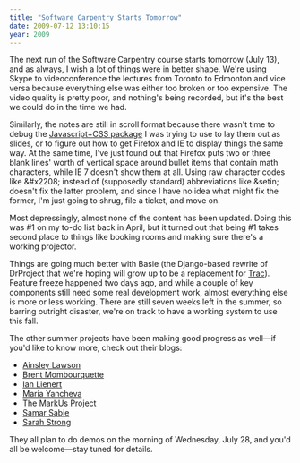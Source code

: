 ```yaml
---
title: "Software Carpentry Starts Tomorrow"
date: 2009-07-12 13:10:15
year: 2009
---
```

The next run of the Software Carpentry course starts tomorrow (July 13), and as always, I wish a lot of things were in better shape. We're using Skype to videoconference the lectures from Toronto to Edmonton and vice versa because everything else was either too broken or too expensive. The video quality is pretty poor, and nothing's being recorded, but it's the best we could do in the time we had.

Similarly, the notes are still in scroll format because there wasn't time to debug the <a href="http://meyerweb.com/eric/tools/s5/">Javascript+CSS package</a> I was trying to use to lay them out as slides, or to figure out how to get Firefox and IE to display things the same way. At the same time, I've just found out that Firefox puts two or three blank lines' worth of vertical space around bullet items that contain math characters, while IE 7 doesn't show them at all. Using raw character codes like &amp;#x2208; instead of (supposedly standard) abbreviations like &amp;setin; doesn't fix the latter problem, and since I have no idea what might fix the former, I'm just going to shrug, file a ticket, and move on.

Most depressingly, almost none of the content has been updated. Doing this was #1 on my to-do list back in April, but it turned out that being #1 takes second place to things like booking rooms and making sure there's a working projector.

Things are going much better with Basie (the Django-based rewrite of DrProject that we're hoping will grow up to be a replacement for <a href="http://trac.edgewall.org">Trac</a>). Feature freeze happened two days ago, and while a couple of key components still need some real development work, almost everything else is more or less working. There are still seven weeks left in the summer, so barring outright disaster, we're on track to have a working system to use this fall.

The other summer projects have been making good progress as well—if you'd like to know more, check out their blogs:
<ul>
  <li><a href="http://individual.utoronto.ca/ainsley/atom.xml">Ainsley Lawson</a></li>
  <li><a href="http://climatetooldev.blogspot.com/feeds/posts/default">Brent Mombourquette</a></li>
  <li><a href="http://ilienert.wordpress.com/feed/">Ian Lienert</a></li>
  <li><a href="http://abelian-grape.blogspot.com/feeds/posts/default">Maria Yancheva</a></li>
  <li>The <a href="http://blog.markusproject.org/?feed=rss2">MarkUs Project</a></li>
  <li><a href="http://samar-sabie.blogspot.com/feeds/posts/default">Samar Sabie</a></li>
  <li><a href="http://sarahestrong.blogspot.com/feeds/posts/default">Sarah Strong</a></li>
</ul>
They all plan to do demos on the morning of Wednesday, July 28, and you'd all be welcome—stay tuned for details.
